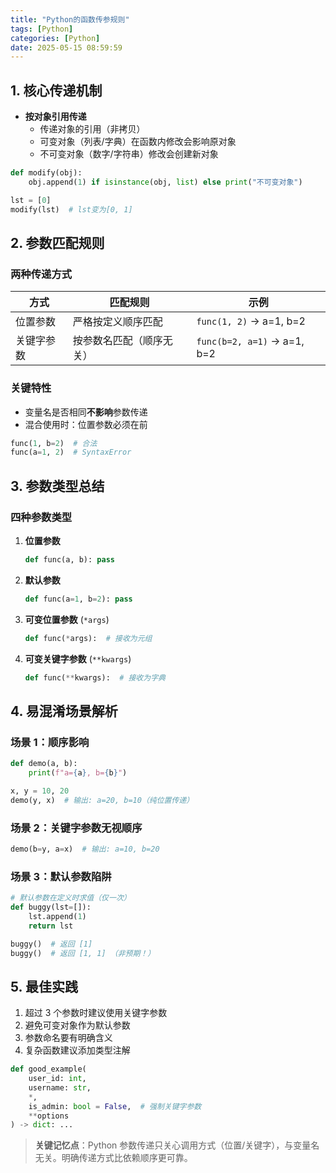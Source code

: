 ```yaml
---
title: "Python的函数传参规则"
tags: [Python]
categories: [Python]
date: 2025-05-15 08:59:59
---
```


## 1. 核心传递机制

- **按对象引用传递**
  - 传递对象的引用（非拷贝）
  - 可变对象（列表/字典）在函数内修改会影响原对象
  - 不可变对象（数字/字符串）修改会创建新对象

```python
def modify(obj):
    obj.append(1) if isinstance(obj, list) else print("不可变对象")

lst = [0]
modify(lst)  # lst变为[0, 1]
```

## 2. 参数匹配规则

### 两种传递方式

| 方式       | 匹配规则                 | 示例                        |
| ---------- | ------------------------ | --------------------------- |
| 位置参数   | 严格按定义顺序匹配       | `func(1, 2)` → a=1, b=2     |
| 关键字参数 | 按参数名匹配（顺序无关） | `func(b=2, a=1)` → a=1, b=2 |

### 关键特性

- 变量名是否相同**不影响**参数传递
- 混合使用时：位置参数必须在前

```python
func(1, b=2)  # 合法
func(a=1, 2)  # SyntaxError
```

## 3. 参数类型总结

### 四种参数类型

1. **位置参数**
   ```python
   def func(a, b): pass
   ```
2. **默认参数**
   ```python
   def func(a=1, b=2): pass
   ```
3. **可变位置参数** (`*args`)
   ```python
   def func(*args):  # 接收为元组
   ```
4. **可变关键字参数** (`**kwargs`)
   ```python
   def func(**kwargs):  # 接收为字典
   ```

## 4. 易混淆场景解析

### 场景 1：顺序影响

```python
def demo(a, b):
    print(f"a={a}, b={b}")

x, y = 10, 20
demo(y, x)  # 输出: a=20, b=10（纯位置传递）
```

### 场景 2：关键字参数无视顺序

```python
demo(b=y, a=x)  # 输出: a=10, b=20
```

### 场景 3：默认参数陷阱

```python
# 默认参数在定义时求值（仅一次）
def buggy(lst=[]):
    lst.append(1)
    return lst

buggy()  # 返回 [1]
buggy()  # 返回 [1, 1] （非预期！）
```

## 5. 最佳实践

1. 超过 3 个参数时建议使用关键字参数
2. 避免可变对象作为默认参数
3. 参数命名要有明确含义
4. 复杂函数建议添加类型注解

```python
def good_example(
    user_id: int,
    username: str,
    *,
    is_admin: bool = False,  # 强制关键字参数
    **options
) -> dict: ...
```

> **关键记忆点**：Python 参数传递只关心调用方式（位置/关键字），与变量名无关。明确传递方式比依赖顺序更可靠。
